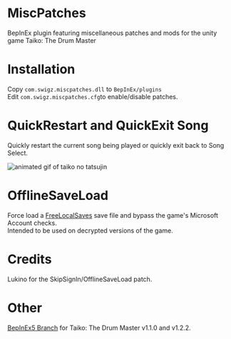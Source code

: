 # MiscPatches
BepInEx plugin featuring miscellaneous patches and mods for the unity game Taiko: The Drum Master

# Installation
Copy `com.swigz.miscpatches.dll` to `BepInEx/plugins`  
Edit `com.swigz.miscpatches.cfg`to enable/disable patches.

# QuickRestart and QuickExit Song
Quickly restart the current song being played or quickly exit back to Song Select.

![animated gif of taiko no tatsujin](https://i.giphy.com/media/CGKQn5d5bm184P3SfY/giphy.webp)

# OfflineSaveLoad
Force load a [FreeLocalSaves](https://github.com/Sanae6/FreeLocalSaves/releases/latest) save file and bypass the game's Microsoft Account checks.  
Intended to be used on decrypted versions of the game.

# Credits 
Lukino for the SkipSignIn/OfflineSaveLoad patch.

# Other
 [BepInEx5 Branch](https://github.com/swigz27/MiscPatches/) for Taiko: The Drum Master v1.1.0 and v1.2.2.
